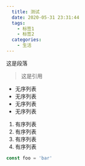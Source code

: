 ```yaml
---
  title: 测试
  date: 2020-05-31 23:31:44
  tags:
    - 标签1
    - 标签2
  categories:
    - 生活
---
```

<!-- ↑文章的配置,YAML 语法 -->


<!-- ↓文章的正文 -->

这是段落

>这是引用

- 无序列表
- 无序列表
- 无序列表
- 无序列表

1. 有序列表
2. 有序列表
3. 有序列表
4. 有序列表

```js
const foo = 'bar'
```

